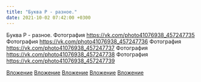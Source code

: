 ```yaml
---
title: "Буква Р - разное."
date: 2021-10-02 07:42:00 +0300
---
```


Буква Р - разное.
Фотография
https://vk.com/photo41076938_457247735
Фотография
https://vk.com/photo41076938_457247736
Фотография
https://vk.com/photo41076938_457247737
Фотография
https://vk.com/photo41076938_457247738
Фотография
https://vk.com/photo41076938_457247739

[Вложение](https://vk.com/photo41076938_457247735)
[Вложение](https://vk.com/photo41076938_457247736)
[Вложение](https://vk.com/photo41076938_457247737)
[Вложение](https://vk.com/photo41076938_457247738)
[Вложение](https://vk.com/photo41076938_457247739)
